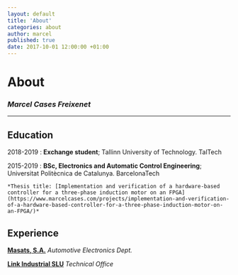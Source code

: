 ```yaml
---
layout: default
title: 'About'
categories: about
author: marcel
published: true
date: 2017-10-01 12:00:00 +01:00
---
```

# About

### _Marcel Cases Freixenet_
---  

Education
---------

2018-2019
:   **Exchange student**; Tallinn University of Technology. TalTech     
      
      
2015-2019
:   **BSc, Electronics and Automatic Control Engineering**; Universitat Politècnica de Catalunya. BarcelonaTech

    *Thesis title: [Implementation and verification of a hardware-based controller for a three-phase induction motor on an FPGA](https://www.marcelcases.com/projects/implementation-and-verification-of-a-hardware-based-controller-for-a-three-phase-induction-motor-on-an-FPGA/)*

Experience
----------

**[Masats, S.A.](http://www.masats.es/en/)** _Automotive Electronics Dept._

**[Link Industrial SLU](http://www.linkindustrial.es/web/en/)** _Technical Office_
